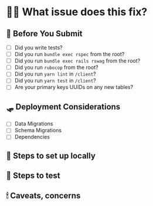 # 💅🏼 What issue does this fix?
<!-- Which Github Issue is this related to?  Summarize the work in a sentence or two -->

## 🍂 Before You Submit
<!-- Check steps as necessary - this list is a reminder -->
* [ ] Did you write tests?
* [ ] Did you run `bundle exec rspec` from the root?
* [ ] Did you run `bundle exec rails rswag` from the root?
* [ ] Did you run `rubocop` from the root?
* [ ] Did you run `yarn lint` in `/client`?
* [ ] Did you run `yarn test` in `/client`?
* [ ] Are your primary keys UUIDs on any new tables?

## 🛷 Deployment Considerations
<!-- What do we need to know to deploy this code out? -->
* [ ] Data Migrations
* [ ] Schema Migrations
* [ ] Dependencies

## 🧵 Steps to set up locally

<!--
A list of things you need to change to get the code going
* Any new environment variables
* Any build steps
* Any docker changes
* Any migrations or tasks that need to run manually
-->

## 🧳 Steps to test
<!-- Outline how to confirm the changes. Very similar to the **Steps to Reproduce** from tickets -->

## 🕯 Caveats, concerns
<!-- Anything you'd like to bring to the attention of reviewers -->
